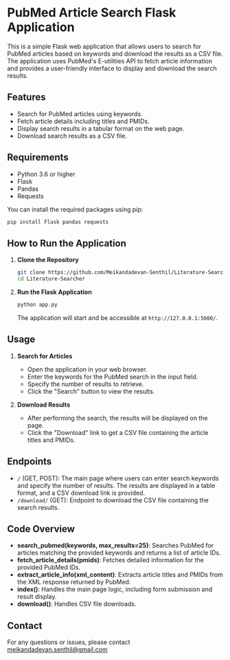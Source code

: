 # PubMed Article Search Flask Application

This is a simple Flask web application that allows users to search for PubMed articles based on keywords and download the results as a CSV file. The application uses PubMed's E-utilities API to fetch article information and provides a user-friendly interface to display and download the search results.

## Features

- Search for PubMed articles using keywords.
- Fetch article details including titles and PMIDs.
- Display search results in a tabular format on the web page.
- Download search results as a CSV file.

## Requirements

- Python 3.6 or higher
- Flask
- Pandas
- Requests

You can install the required packages using pip:

```bash
pip install Flask pandas requests
```

## How to Run the Application

1. **Clone the Repository**

   ```bash
   git clone https://github.com/Meikandadevan-Senthil/Literature-Searcher
   cd Literature-Searcher
   ```

2. **Run the Flask Application**

   ```bash
   python app.py
   ```

   The application will start and be accessible at `http://127.0.0.1:5000/`.

## Usage

1. **Search for Articles**

   - Open the application in your web browser.
   - Enter the keywords for the PubMed search in the input field.
   - Specify the number of results to retrieve.
   - Click the "Search" button to view the results.

2. **Download Results**

   - After performing the search, the results will be displayed on the page.
   - Click the "Download" link to get a CSV file containing the article titles and PMIDs.

## Endpoints

- `/` (GET, POST): The main page where users can enter search keywords and specify the number of results. The results are displayed in a table format, and a CSV download link is provided.
- `/download/` (GET): Endpoint to download the CSV file containing the search results.

## Code Overview

- **search_pubmed(keywords, max_results=25)**: Searches PubMed for articles matching the provided keywords and returns a list of article IDs.
- **fetch_article_details(pmids)**: Fetches detailed information for the provided PubMed IDs.
- **extract_article_info(xml_content)**: Extracts article titles and PMIDs from the XML response returned by PubMed.
- **index()**: Handles the main page logic, including form submission and result display.
- **download()**: Handles CSV file downloads.

## Contact

For any questions or issues, please contact meikandadevan.senthil@gmail.com
